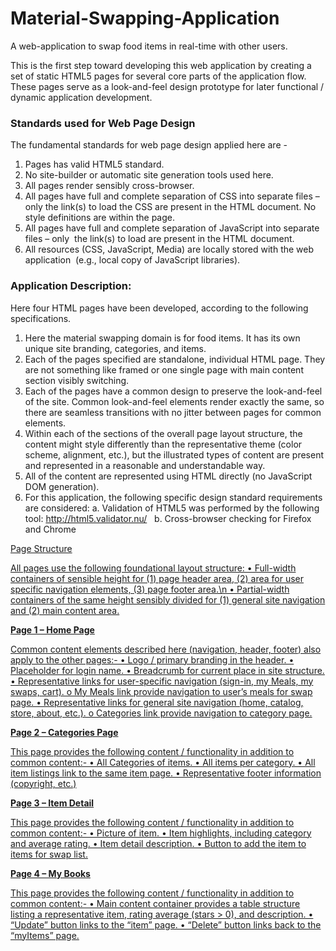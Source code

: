 # Material-Swapping-Application
A web-application to swap food items in real-time with other users.
 

This is the first step toward developing this web application by creating a set of static HTML5 pages for several core parts of the application flow. These pages serve as a look-and-feel design prototype for later functional / dynamic application development. 


### Standards used for Web Page Design

The fundamental standards for web page design applied here are - 

1.	Pages has valid HTML5 standard. 
2.	No site-builder or automatic site generation tools used here. 
3.	All pages render sensibly cross-browser. 
4.	All pages have full and complete separation of CSS into separate files – only the link(s) to load the CSS are present in the HTML document. No style definitions are within the page. 
5.	All pages have full and complete separation of JavaScript into separate files – only  the link(s) to load are present in the HTML document. 
6.	All resources (CSS, JavaScript, Media) are locally stored with the web application  (e.g., local copy of JavaScript libraries). 

### Application Description:

Here four HTML pages have been developed, according to the following specifications.

1.	Here the material swapping domain is for food items. It has its own unique site branding, categories, and items. 
2.	Each of the pages specified are standalone, individual HTML page. They are not something like framed or one single page with main content section visibly switching. 
3.	Each of the pages have a common design to preserve the look-and-feel of the site. Common look-and-feel elements render exactly the same, so there are seamless transitions with no jitter between pages for common elements. 
4.	Within each of the sections of the overall page layout structure, the content might style differently than the representative theme (color scheme, alignment, etc.), but the illustrated types of content are present and represented in a reasonable and understandable way. 
5.	All of the content are represented using HTML directly (no JavaScript DOM generation). 
6.	For this application, the following specific design standard requirements are considered:
  a.	Validation of HTML5 was performed by the following tool: http://html5.validator.nu/  
  b.	Cross-browser checking for Firefox and Chrome  


<u> Page Structure

All pages use the following foundational layout structure:
•	Full-width containers of sensible height for (1) page header area, (2) area for user specific navigation elements, (3) page footer area.\n
•	Partial-width containers of the same height sensibly divided for (1) general site navigation and (2) main content area.

<b> Page 1 – Home Page </b>

Common content elements described here (navigation, header, footer) also apply to the other pages:- 
•	Logo / primary branding in the header. 
•	Placeholder for login name.
•	Breadcrumb for current place in site structure. 
•	Representative links for user-specific navigation (sign-in, my Meals, my swaps, cart). 
  o My Meals link provide navigation to user’s meals for swap page. 
•	Representative links for general site navigation (home, catalog, store, about, etc.).
  o	Categories link provide navigation to category page.

<b>Page 2 – Categories Page</b>

This page provides the following content / functionality in addition to common content:-
•	All Categories of items. 
•	All items per category.
•	All item listings link to the same item page.
•	Representative footer information (copyright, etc.) 

<b>Page 3 – Item Detail</b>

This page provides the following content / functionality in addition to common content:-
•	Picture of item. 
•	Item highlights, including category and average rating. 
•	Item detail description. 
•	Button to add the item to items for swap list.

<b>Page 4 – My Books</b>

This page provides the following content / functionality in addition to common content:-
•	Main content container provides a table structure listing a representative item, rating average (stars > 0), and description. 
•	“Update” button links to the “item” page.
•	“Delete” button links back to the “myItems” page.

